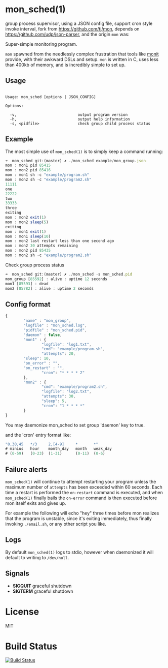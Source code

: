 # mon_sched(1)

  group process supervisor, using a JSON config file, support cron style invoke interval, fork from https://github.com/tj/mon, depends on  https://github.com/udp/json-parser, and the origin `mon` was:

  Super-simple monitoring program.

  `mon` spawned from the needlessly complex
  frustration that tools like [monit](http://mmonit.com/monit/)
  provide, with their awkward DSLs and setup. `mon` is written
  in C, uses less than 400kb of memory, and is incredibly simple
  to set up.

## Usage

```

Usage: mon_sched [options | JSON_CONFIG]

Options:

  -v, 		                    output program version
  -h, 		                    output help information
  -s, <pidfile>                 check group child process status

```

## Example

  The most simple use of `mon_sched(1)` is to simply keep a command running:

```js
➜  mon_sched git:(master) ✗ ./mon_sched example/mon_group.json
mon : mon1 pid 85415
mon : mon2 pid 85416
mon : mon1 sh -c "example/program.sh"
mon : mon2 sh -c "example/program2.sh"
11111
one
22222
two
33333
three
exiting
mon : mon2 exit(1)
mon : mon2 sleep(5)
exiting
mon : mon1 exit(1)
mon : mon1 sleep(10)
mon : mon2 last restart less than one second ago
mon : mon2 30 attempts remaining
mon : mon2 pid 85435
mon : mon2 sh -c "example/program2.sh"
```

  Check group process status

```js
➜  mon_sched git:(master) ✗ ./mon_sched -s mon_sched.pid
mon_group [85592] : alive : uptime 12 seconds
mon1 [85593] : dead
mon2 [85782] : alive : uptime 2 seconds
```

## Config format

```js
{
        "name" : "mon_group",
        "logfile" : "mon_sched.log",
        "pidfile" : "mon_sched.pid",
        "daemon" : false,
        "mon1" : {
                "logfile": "log1.txt",
                "cmd": "example/program.sh",
                "attempts": 20,
		"sleep": 10,
		"on_error" : "",
		"on_restart" : "",
                "cron": "* * * * 2"
        },
        "mon2" : {
                "cmd": "example/program2.sh",
                "logfile": "log2.txt",
                "attempts": 30,
                "sleep": 5,
                "cron": "1 * * * *"
        }
}
```
You may daemonize mon_sched to set group 'daemon' key to true.

and the 'cron' entry format like:

```js
"0,30,45   */3     2,[4-9]     *       *"
# minius   hour    month_day   month   weak_day
# (0-59)   (0-23)  (1-31)      (0-11)  (0-6)
```

## Failure alerts

 `mon_sched(1)` will continue to attempt restarting your program unless the maximum number
 of `attempts` has been exceeded within 60 seconds. Each time a restart is performed
 the `on-restart` command is executed, and when `mon_sched(1)` finally bails the `on-error`
 command is then executed before mon itself exits and gives up.

  For example the following will echo "hey" three times before mon realizes that
  the program is unstable, since it's exiting immediately, thus finally invoking
  `./email.sh`, or any other script you like.

## Logs

  By default `mon_sched(1)` logs to stdio, however when daemonized it will default
  to writing to `/dev/null`.

## Signals

  - __SIGQUIT__ graceful shutdown
  - __SIGTERM__ graceful shutdown

# License

  MIT

# Build Status

  [![Build Status](https://travis-ci.org/lalawue/mon_sched.png)](http://travis-ci.org/lalawue/mon_sched)
